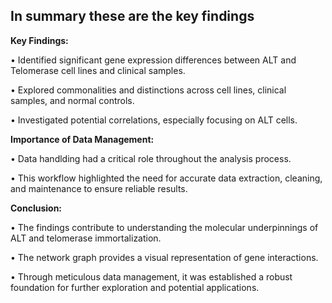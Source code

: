 ## **In summary these are the key findings**

**Key Findings:**

•	Identified significant gene expression differences between ALT and Telomerase cell lines and clinical samples.

•	Explored commonalities and distinctions across cell lines, clinical samples, and normal controls.

•	Investigated potential correlations, especially focusing on ALT cells.


**Importance of Data Management:**

•	Data handlding had a critical role throughout the analysis process.

•	This workflow highlighted the need for accurate data extraction, cleaning, and maintenance to ensure reliable results.


**Conclusion:**

•	The findings contribute to understanding the molecular underpinnings of ALT and telomerase immortalization.

•	The network graph provides a visual representation of gene interactions.

•	Through meticulous data management, it was established a robust foundation for further exploration and potential applications.
